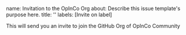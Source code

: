 name: Invitation to the OpInCo Org
about: Describe this issue template's purpose here.
title: ''
labels: [Invite on label]


This will send you an invite to join the GitHub Org of OpInCo Community
